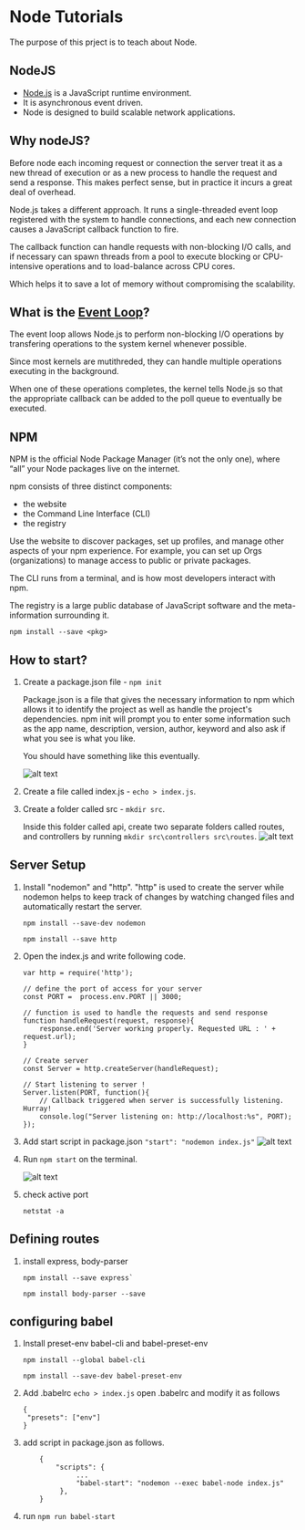 # Node Tutorials

The purpose of this prject is to teach about Node.

## NodeJS

- [Node.js](https://nodejs.org/en/about/) is a JavaScript runtime environment.
- It is asynchronous event driven.
- Node is designed to build scalable network applications.

## Why nodeJS?

Before node each incoming request or connection the server treat it as a new thread of execution or as a new process to handle the request and send a response. This makes perfect sense, but in practice it incurs a great deal of overhead.

Node.js takes a different approach. It runs a single-threaded event loop registered with the system to handle connections, and each new connection causes a JavaScript callback function to fire.

The callback function can handle requests with non-blocking I/O calls, and if necessary can spawn threads from a pool to execute blocking or CPU-intensive operations and to load-balance across CPU cores.

Which helps it to save a lot of memory without compromising the scalability.

## What is the [Event Loop](https://nodejs.org/en/docs/guides/event-loop-timers-and-nexttick/)?

The event loop allows Node.js to perform non-blocking I/O operations by transfering operations to the system kernel whenever possible.

Since most kernels are mutithreded, they can handle multiple operations executing in the background.

When one of these operations completes, the kernel tells Node.js so that the appropriate callback can be added to the poll queue to eventually be executed.

## NPM

NPM is the official Node Package Manager (it’s not the only one), where “all” your Node packages live on the internet.

npm consists of three distinct components:

- the website
- the Command Line Interface (CLI)
- the registry

Use the website to discover packages, set up profiles, and manage other aspects of your npm experience. For example, you can set up Orgs (organizations) to manage access to public or private packages.

The CLI runs from a terminal, and is how most developers interact with npm.

The registry is a large public database of JavaScript software and the meta-information surrounding it.

```
npm install --save <pkg>
```

## How to start?

1. Create a package.json file - `npm init`

   Package.json is a file that gives the necessary information to npm which allows it to identify the project as well as handle the project's dependencies.
   npm init will prompt you to enter some information such as the app name, description, version, author, keyword and also ask if what you see is what you like.

   You should have something like this eventually.

   ![alt text](https://raw.githubusercontent.com/japesh/node-tutorials/master/images/npm-init.png?_sm_au_=iVVLH21Vn15SRQs5)

2. Create a file called index.js - `echo > index.js`.
3. Create a folder called src - `mkdir src`.

   Inside this folder called api, create two separate folders called routes, and controllers by running
   `mkdir src\controllers src\routes`.
   ![alt text](https://raw.githubusercontent.com/japesh/node-tutorials/master/images/folder-structure.PNG?_sm_au_=iVVLH21Vn15SRQs5)

## Server Setup

1. Install "nodemon" and "http". "http" is used to create the server while nodemon helps to keep track
   of changes by watching changed files and automatically restart the server.

   ```
   npm install --save-dev nodemon
   ```

   ```
   npm install --save http
   ```

2. Open the index.js and write following code.

   ```
   var http = require('http');

   // define the port of access for your server
   const PORT =  process.env.PORT || 3000;

   // function is used to handle the requests and send response
   function handleRequest(request, response){
       response.end('Server working properly. Requested URL : ' + request.url);
   }

   // Create server
   const Server = http.createServer(handleRequest);

   // Start listening to server !
   Server.listen(PORT, function(){
       // Callback triggered when server is successfully listening. Hurray!
       console.log("Server listening on: http://localhost:%s", PORT);
   });
   ```

3. Add start script in package.json `"start": "nodemon index.js"`
   ![alt text](https://raw.githubusercontent.com/japesh/node-tutorials/master/images/adding-script.PNG?_sm_au_=iVVLH21Vn15SRQs5)
4. Run `npm start` on the terminal.

   ![alt text](https://raw.githubusercontent.com/japesh/node-tutorials/master/images/output-http.PNG?_sm_au_=iVVLH21Vn15SRQs5)

5. check active port
   ```
   netstat -a
   ```

## Defining routes

1. install express, body-parser 
    ~~~
    npm install --save express`
    ~~~
    ~~~
    npm install body-parser --save
    ~~~
## configuring babel

1. Install preset-env babel-cli and babel-preset-env

   ```
   npm install --global babel-cli
   ```

   ```
   npm install --save-dev babel-preset-env
   ```

2. Add .babelrc `echo > index.js`
   open .babelrc and modify it as follows
   ```
   {
    "presets": ["env"]
   }
   ```
3. add script in package.json as follows.
   ```
       {
           "scripts": {
                ...
                "babel-start": "nodemon --exec babel-node index.js"
            },
       }
   ```
4. run `npm run babel-start`

[why-nodejs]: https://www.infoworld.com/article/3210589/node-js/what-is-nodejs-javascript-runtime-explained.html
